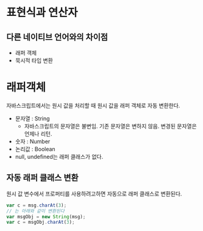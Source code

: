 표현식과 연산자
=====

## 다른 네이티브 언어와의 차이점
* 래퍼 객체
* 묵시적 타입 변환

# 래퍼객체
자바스크립트에서는 원시 값을 처리할 때 원시 값을 래퍼 객체로 자동 변환한다.

* 문자열 : String
    * 자바스크립트의 문자열은 불변임. 기존 문자열은 변하지 않음. 변경된 문자열은 언제나 리턴.
* 숫자 : Number
* 논리값 : Boolean
* null, undefined는 래퍼 클래스가 없다.

## 자동 래퍼 클래스 변환
원시 값 변수에서 프로퍼티를 사용하려고하면 자동으로 래퍼 클래스로 변환된다.

```javascript
var c = msg.charAt(3);
// 는 아래와 같이 변환된다
var msgObj = new String(msg);
var c = msgObj.charAt(3);
```

